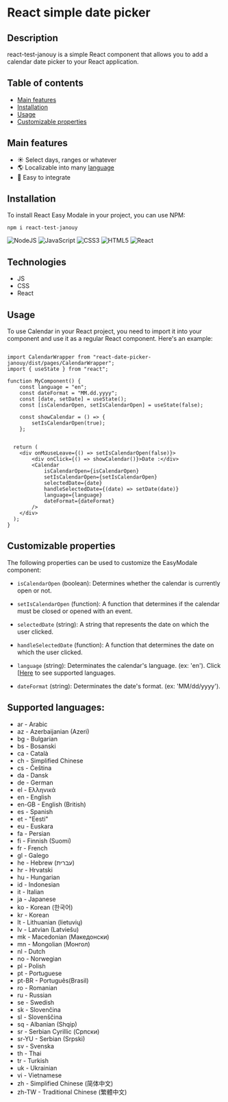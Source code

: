 # React simple date picker

## Description

react-test-janouy is a simple React component that allows you to add a calendar date picker to your React application.

## Table of contents

-   [Main features](#main-features)
-   [Installation](#installation)
-   [Usage](#usage)
-   [Customizable properties](#customizable-properties)

## Main features

-   ☀️ Select days, ranges or whatever
-   🌎 Localizable into many [language](#supported-languages)
-   📄 Easy to integrate

## Installation

To install React Easy Modale in your project, you can use NPM:

```
npm i react-test-janouy

```

![NodeJS](https://img.shields.io/badge/node.js-v16.19.1-6DA55F?style=for-the-badge&logo=node.js&logoColor=white)
![JavaScript](https://img.shields.io/badge/javascript-%23323330.svg?style=for-the-badge&logo=javascript&logoColor=%23F7DF1E)
![CSS3](https://img.shields.io/badge/css3-%231572B6.svg?style=for-the-badge&logo=css3&logoColor=white)
![HTML5](https://img.shields.io/badge/html5-%23E34F26.svg?style=for-the-badge&logo=html5&logoColor=white)
![React](https://img.shields.io/badge/react-v18.2.0-61dafb?style=for-the-badge&logo=react&logoColor=%2361DAFB)

## Technologies

-   JS
-   CSS
-   React

## Usage

To use Calendar in your React project, you need to import it into your component and use it as a regular React component. Here's an example:

```

import CalendarWrapper from "react-date-picker-janouy/dist/pages/CalendarWrapper";
import { useState } from "react";

function MyComponent() {
    const language = "en";
	const dateFormat = "MM.dd.yyyy";
    const [date, setDate] = useState();
    const [isCalendarOpen, setIsCalendarOpen] = useState(false);

    const showCalendar = () => {
        setIsCalendarOpen(true);
    };


  return (
    <div onMouseLeave={() => setIsCalendarOpen(false)}>
        <div onClick={() => showCalendar()}>Date :</div>
        <Calendar
            isCalendarOpen={isCalendarOpen}
            setIsCalendarOpen={setIsCalendarOpen}
            selectedDate={date}
            handleSelectedDate={(date) => setDate(date)}
            language={language}
            dateFormat={dateFormat}
        />
	</div>
  );
}

```

## Customizable properties

The following properties can be used to customize the EasyModale component:

-   `isCalendarOpen` (boolean): Determines whether the calendar is currently open or not.

-   `setIsCalendarOpen` (function): A function that determines if the calendar must be closed or opened with an event.

-   `selectedDate` (string): A string that represents the date on which the user clicked.

-   `handleSelectedDate` (function): A function that determines the date on which the user clicked.

-   `language` (string): Determinates the calendar's language. (ex: 'en'). Click [[Here](#supported-languages) to see supported languages.

-   `dateFormat` (string): Determinates the date's format. (ex: 'MM/dd/yyyy').

## Supported languages:

-   ar - Arabic
-   az - Azerbaijanian (Azeri)
-   bg - Bulgarian
-   bs - Bosanski
-   ca - Català
-   ch - Simplified Chinese
-   cs - Čeština
-   da - Dansk
-   de - German
-   el - Ελληνικά
-   en - English
-   en-GB - English (British)
-   es - Spanish
-   et - "Eesti"
-   eu - Euskara
-   fa - Persian
-   fi - Finnish (Suomi)
-   fr - French
-   gl - Galego
-   he - Hebrew (עברית)
-   hr - Hrvatski
-   hu - Hungarian
-   id - Indonesian
-   it - Italian
-   ja - Japanese
-   ko - Korean (한국어)
-   kr - Korean
-   lt - Lithuanian (lietuvių)
-   lv - Latvian (Latviešu)
-   mk - Macedonian (Македонски)
-   mn - Mongolian (Монгол)
-   nl - Dutch
-   no - Norwegian
-   pl - Polish
-   pt - Portuguese
-   pt-BR - Português(Brasil)
-   ro - Romanian
-   ru - Russian
-   se - Swedish
-   sk - Slovenčina
-   sl - Slovenščina
-   sq - Albanian (Shqip)
-   sr - Serbian Cyrillic (Српски)
-   sr-YU - Serbian (Srpski)
-   sv - Svenska
-   th - Thai
-   tr - Turkish
-   uk - Ukrainian
-   vi - Vietnamese
-   zh - Simplified Chinese (简体中文)
-   zh-TW - Traditional Chinese (繁體中文)
